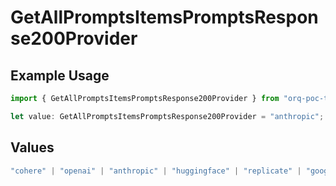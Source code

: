 # GetAllPromptsItemsPromptsResponse200Provider

## Example Usage

```typescript
import { GetAllPromptsItemsPromptsResponse200Provider } from "orq-poc-typescript-multi-env-version/models/operations";

let value: GetAllPromptsItemsPromptsResponse200Provider = "anthropic";
```

## Values

```typescript
"cohere" | "openai" | "anthropic" | "huggingface" | "replicate" | "google" | "google-ai" | "azure" | "aws" | "anyscale" | "perplexity" | "groq" | "fal" | "leonardoai" | "nvidia"
```